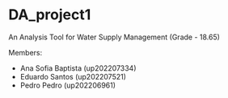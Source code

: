 # DA_project1

An Analysis Tool for Water Supply Management  (Grade - 18.65)


Members:

- Ana Sofia Baptista (up202207334)
- Eduardo Santos (up202207521)
- Pedro Pedro (up202206961)
